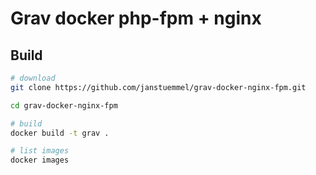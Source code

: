 # Grav docker php-fpm + nginx

## Build

```sh
# download
git clone https://github.com/janstuemmel/grav-docker-nginx-fpm.git

cd grav-docker-nginx-fpm

# build 
docker build -t grav .

# list images
docker images
```
